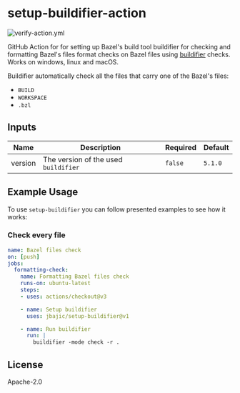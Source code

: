 # setup-buildifier-action

![verify-action.yml](https://github.com/jbajic/setup-buildifier-action/actions/workflows/verify-action.yml/badge.svg?event=schedule)

GitHub Action for for setting up Bazel's build tool buildifier for checking and
formatting Bazel's files format checks on Bazel files using [buildifier](https://github.com/bazelbuild/buildtools)
checks. Works on windows, linux and macOS.

Buildifier automatically check all the files that carry one of the Bazel's
files:
 - `BUILD`
 - `WORKSPACE`
 - `.bzl`

## Inputs


| Name  | Description | Required | Default |
| --- | --- | --- | --- |
| version  | The version of the used `buildifier` | `false`| `5.1.0` |

## Example Usage

To use `setup-buildifier` you can follow presented examples to see how it works:

### Check every file
```yml
name: Bazel files check
on: [push]
jobs:
  formatting-check:
    name: Formatting Bazel files check
    runs-on: ubuntu-latest
    steps:
    - uses: actions/checkout@v3

    - name: Setup buildifier
      uses: jbajic/setup-buildifier@v1

    - name: Run buildifier
      run: |
        buildifier -mode check -r .
```

## License

Apache-2.0
